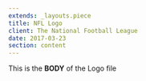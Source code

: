 ```yaml
---
extends: _layouts.piece
title: NFL Logo
client: The National Football League
date: 2017-03-23
section: content
---
```


This is the **BODY** of the Logo file